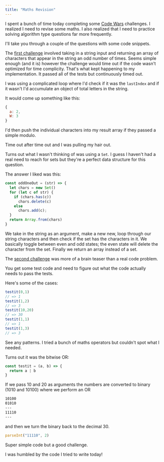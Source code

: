 ```yaml
---
title: "Maths Revision"
---
```


I spent a bunch of time today completing some [Code Wars](https://www.codewars.com/) challenges. I realized I need to revise some maths. I also realized that I need to practice solving algorithm type questions far more frequently.

I'll take you through a couple of the questions with some code snippets.

The [first challenge](https://www.codewars.com/kata/55b080eabb080cd6f8000035) involved taking in a string input and returning an array of characters that appear in the string an odd number of times. Seems simple enough (and it is) however the challenge would time out if the code wasn't optimized for time complicity. That's what kept happening to my implementation. It passed all of the tests but continuously timed out.   

I was using a complicated loop where I'd check if it was the `lastIndex` and if it wasn't I'd accumulate an object of total letters in the string.

It would come up something like this:

```js
{
  a: 2,
  W: 3
}
```

I'd then push the individual characters into my result array if they passed a simple modulo.

Time out after time out and I was pulling my hair out.

Turns out what I wasn't thinking of was using a `Set`. I guess I haven't had a real need to reach for sets but they're a perfect data structure for this question.

The answer I liked was this:

```js
const oddOneOut = (str) => {
  let chars = new Set()
  for (let c of str) {
    if (chars.has(c))
      chars.delete(c)
    else
      chars.add(c);
  }
  return Array.from(chars)
}
```

We take in the string as an argument, make a new new, loop through our string characters and then check if the set has the characters in it. We basically toggle between even and odd states; the even state will delete the character from the set. Finally we return an array instead of a set.

The [second challenge](https://www.codewars.com/kata/56d904db9963e9cf5000037d/javascript) was more of a brain teaser than a real code problem.

You get some test code and need to figure out what the code actually needs to pass the tests.

Here's some of the cases:

```js
testit(0,1)
// => 1
testit(1,2)
// => 3
testit(10,20)
// => 30
testit(1,1)
// => 1
testit(1,3)
// => 3
```

See any patterns. I tried a bunch of maths operators but couldn't spot what I needed.

Turns out it was the bitwise OR:

```js
const testit = (a, b) => {
  return a | b
}
```

If we pass 10 and 20 as arguments the numbers are converted to binary (1010 and 10100) where we perform an OR

```txt
10100
01010
---
11110
---
```

and then we turn the binary back to the decimal 30.

```js
parseInt("11110", 2)
```

Super simple code but a good challenge.

I was humbled by the code I tried to write today!